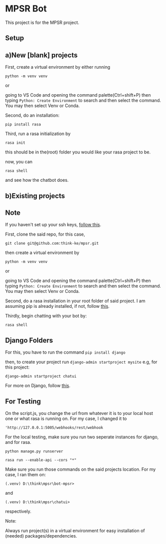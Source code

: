 # MPSR Bot

This project is for the MPSR project.

## Setup

## a)New [blank] projects

First, create a virtual environment by either running

``python -m venv venv``

or

going to VS Code and opening the command palette(Ctrl+shift+P) then typing ``Python: Create Environment`` to search and then select the command. You may then select Venv or Conda.

Second, do an installation:

``pip install rasa``

Third, run a rasa initialization by

``rasa init``

this should be in the(root) folder you would like your rasa project to be.

now, you can

``rasa shell``

and see how the chatbot does.

## b)Existing projects

## Note

If you haven't set up your ssh keys, [follow this](https://docs.github.com/en/authentication/connecting-to-github-with-ssh/adding-a-new-ssh-key-to-your-github-account).

First, clone the said repo, for this case,

``git clone git@github.com:think-ke/mpsr.git``

then create a virtual environment by

``python -m venv venv``

or

going to VS Code and opening the command palette(Ctrl+shift+P) then typing ``Python: Create Environment`` to search and then select the command. You may then select Venv or Conda.

Second, do a rasa installation in your root folder of said project. I am assuming pip is already installed, if not, follow [this](https://pip.pypa.io/en/stable/installation/).

Thirdly, begin chatting with your bot by:

``rasa shell``

## Django Folders

For this, you have to run the command
``pip install django``

then, to create your project run
``django-admin startproject mysite`` e.g, for this project:

``django-admin startproject chatui``

For more on Django, follow [this](https://docs.djangoproject.com/en/4.2/intro/tutorial01/).

## For Testing

On the script.js, you change the url from whatever it is to your local host one or what rasa is running on. For my case, I changed it to 

``'http://127.0.0.1:5005/webhooks/rest/webhook``

For the local testing, make sure you run two seperate instances for django, and for rasa. 

``python manage.py runserver``

``rasa run --enable-api --cors "*"``

Make sure you run those commands on the said projects location. For my case, I ran them on:

``(.venv) D:\think\mpsr\bot-mpsr>``

and 

``(.venv) D:\think\mpsr\chatui>`` 

respectively.

Note:

Always run project(s) in a virtual environment for easy installation of (needed) packages/dependencies.
